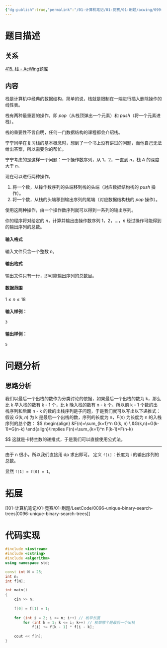 ```yaml
---
{"dg-publish":true,"permalink":"/01-计算机笔记/01-竞赛/01-刷题/acwing/099-其他/0415-栈/","tags":["personal/blog","algorithm/数据结构/stack","algorithm/dp","algorithm/math/Catalan-number"]}
---
```



# 题目描述
## 关系
[415. 栈 - AcWing题库](https://www.acwing.com/problem/content/417/)
## 内容
栈是计算机中经典的数据结构，简单的说，栈就是限制在一端进行插入删除操作的线性表。

栈有两种最重要的操作，即 $pop$（从栈顶弹出一个元素）和 $push$（将一个元素进栈）。 

栈的重要性不言自明，任何一门数据结构的课程都会介绍栈。

宁宁同学在复习栈的基本概念时，想到了一个书上没有讲过的问题，而他自己无法给出答案，所以需要你的帮忙。

宁宁考虑的是这样一个问题：一个操作数序列，从 $1，2$，一直到 $n$，栈 $A$ 的深度大于 $n$。 

现在可以进行两种操作， 

1.  将一个数，从操作数序列的头端移到栈的头端（对应数据结构栈的 $push$ 操作）。
2.  将一个数，从栈的头端移到输出序列的尾端（对应数据结构栈的 $pop$ 操作）。

使用这两种操作，由一个操作数序列就可以得到一系列的输出序列。

你的程序将对给定的 $n$，计算并输出由操作数序列 $1，2，…，n$ 经过操作可能得到的输出序列的总数。

#### 输入格式

输入文件只含一个整数 $n$。

#### 输出格式

输出文件只有一行，即可能输出序列的总数目。

#### 数据范围

$1 \le n \le 18$

#### 输入样例：

```
3
```

#### 输出样例：

```
5
```
# 问题分析
## 思路分析
我们以最后一个出栈的数作为分类讨论的依据，如果最后一个出栈的数为 k，那么比 k 早入栈的数有 k - 1 个，比 k 晚入栈的数有 n - k 个。所以前 k - 1 个数的出栈序列和后面 n - k 的数的出栈序列是子问题，于是我们就可以写出以下递推式：
假设 $\displaystyle G(k, n)$ 为 k 是最后一个出栈的数，序列的长度为 n，$\displaystyle F(n)$ 为长度为 n 的入栈序列的总个数：
$$
\begin{align}
&F(n)=\sum_{k=1}^n G(k, n) \\
&G(k,n)=G(k-1)*G(n-k)
\end{align}\implies
F(n)=\sum_{k=1}^n F(k-1)*F(n-k)

$$
这就是卡特兰数的递推式，于是我们可以直接使用公式法。
***
由于 n 很小，所以我们直接用 dp 求出即可。
定义 `f[i]`：长度为 i 的输出序列的总数。

显然 `f[1] = f[0] = 1`。

# 拓展
[[01-计算机笔记/01-竞赛/01-刷题/LeetCode/0096-unique-binary-search-trees\|0096-unique-binary-search-trees]]
# 代码实现
```c++
#include <iostream>
#include <cstring>
#include <algorithm>
using namespace std;

const int N = 25;
int n;
int f[N];

int main()
{
    cin >> n;
    
    f[0] = f[1] = 1;
    
    for (int i = 2; i <= n; i++) // 枚举长度
        for (int k = 1; k <= i; k++) // 枚举哪个是最后一个出栈
            f[i] += f[k - 1] * f[i - k];
            
    cout << f[n];
}
```